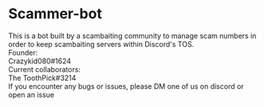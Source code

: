 # Scammer-bot
This is a bot built by a scambaiting community to manage scam numbers in order to keep scambaiting servers within Discord's TOS.
<br>
Founder:<br>
Crazykid080#1624<br>
Current collaborators:<br>
The ToothPick#3214<br>
If you encounter any bugs or issues, please DM one of us on discord or open an issue
